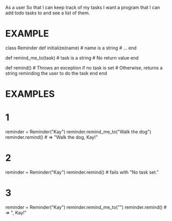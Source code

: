 As a user
So that I can keep track of my tasks
I want a program that I can add todo tasks to and see a list of them.

# EXAMPLE

class Reminder
  def initialize(name) # name is a string
    # ...
  end

  def remind_me_to(task) # task is a string
    # No return value
  end

  def remind()
    # Throws an exception if no task is set
    # Otherwise, returns a string reminding the user to do the task
  end
end

# EXAMPLES

# 1
reminder = Reminder("Kay")
reminder.remind_me_to("Walk the dog")
reminder.remind() # => "Walk the dog, Kay!"

# 2
reminder = Reminder("Kay")
reminder.remind() # fails with "No task set."

# 3
reminder = Reminder("Kay")
reminder.remind_me_to("")
reminder.remind() # => ", Kay!"